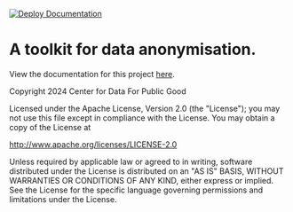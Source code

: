 [![Deploy Documentation](https://github.com/datakaveri/anonymisation-toolkit/actions/workflows/docs.yml/badge.svg?event=push)](https://github.com/datakaveri/anonymisation-toolkit/actions/workflows/docs.yml)


# A toolkit for data anonymisation.

View the documentation for this project [here](https://novoneel-iudx.github.io/differential-privacy-toolkit/).

Copyright 2024 Center for Data For Public Good

Licensed under the Apache License, Version 2.0 (the "License");
you may not use this file except in compliance with the License.
You may obtain a copy of the License at

http://www.apache.org/licenses/LICENSE-2.0

Unless required by applicable law or agreed to in writing, software
distributed under the License is distributed on an "AS IS" BASIS,
WITHOUT WARRANTIES OR CONDITIONS OF ANY KIND, either express or implied.
See the License for the specific language governing permissions and
limitations under the License.
